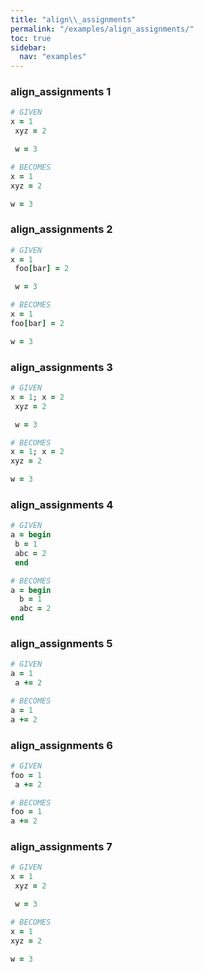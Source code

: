 ```yaml
---
title: "align\\_assignments"
permalink: "/examples/align_assignments/"
toc: true
sidebar:
  nav: "examples"
---
```


### align\_assignments 1
```ruby
# GIVEN
x = 1
 xyz = 2

 w = 3
```
```ruby
# BECOMES
x = 1
xyz = 2

w = 3
```
### align\_assignments 2
```ruby
# GIVEN
x = 1
 foo[bar] = 2

 w = 3
```
```ruby
# BECOMES
x = 1
foo[bar] = 2

w = 3
```
### align\_assignments 3
```ruby
# GIVEN
x = 1; x = 2
 xyz = 2

 w = 3
```
```ruby
# BECOMES
x = 1; x = 2
xyz = 2

w = 3
```
### align\_assignments 4
```ruby
# GIVEN
a = begin
 b = 1
 abc = 2
 end
```
```ruby
# BECOMES
a = begin
  b = 1
  abc = 2
end
```
### align\_assignments 5
```ruby
# GIVEN
a = 1
 a += 2
```
```ruby
# BECOMES
a = 1
a += 2
```
### align\_assignments 6
```ruby
# GIVEN
foo = 1
 a += 2
```
```ruby
# BECOMES
foo = 1
a += 2
```
### align\_assignments 7
```ruby
# GIVEN
x = 1
 xyz = 2

 w = 3
```
```ruby
# BECOMES
x = 1
xyz = 2

w = 3
```
